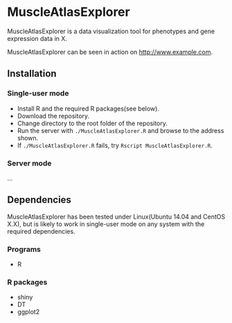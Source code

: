 # MuscleAtlasExplorer
MuscleAtlasExplorer is a data visualization tool for phenotypes and gene expression data in X.

MuscleAtlasExplorer can be seen in action on http://www.example.com.
## Installation
### Single-user mode
+ Install R and the required R packages(see below).
+ Download the repository.
+ Change directory to the root folder of the repository.
+ Run the server with ````./MuscleAtlasExplorer.R```` and browse to the address shown.
+ If ````./MuscleAtlasExplorer.R```` fails, try ````Rscript MuscleAtlasExplorer.R````.
### Server mode
...
## Dependencies
MuscleAtlasExplorer has been tested under Linux(Ubuntu 14.04 and CentOS X.X), but is likely to work in single-user mode on any system with the required dependencies.
### Programs
+ R
### R packages
+ shiny
+ DT
+ ggplot2
